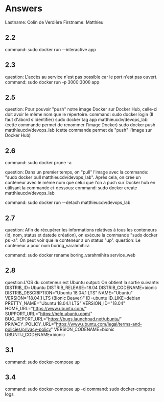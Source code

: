 # Answers

Lastname: Colin de Verdière
Firstname: Matthieu

## 2.2
command: sudo docker run --interactive  app

## 2.3
question: L'accès au service n'est pas possible car le port n'est pas ouvert.
command: sudo docker run -p 3000:3000 app

## 2.5
question: Pour pouvoir "push" notre image Docker sur Docker Hub, celle-ci doit avoir le même nom que le répertoire.
command: 
sudo docker login (Il faut d'abord s'identifier)
sudo docker tag app matthieucdv/devops_lab (cette commande permet de renommer l'image Docker)
sudo docker push matthieucdv/devops_lab (cette commande permet de "push" l'image sur Docker Hub)

## 2.6
command: sudo docker prune -a

question: Dans un premier temps, on "pull" l'image avec la commande: "sudo docker pull matthieucdv/devops_lab". Après cela, on crée un conteneur avec le même nom que celui que l'on a push sur Docker hub en utilisant la commande ci-dessous:
command: sudo docker create matthieucdv/devops_lab

command: sudo docker run --detach matthieucdv/devops_lab

## 2.7
question: Afin de récupérer les informations relatives à tous les conteneurs (id, nom, status et datede création), on exécute la commande "sudo docker ps -a". On peut voir que le conteneur a un status "up". 
question: Le conteneur a pour nom boring_varahmihira

command: sudo docker rename boring_varahmihira service_web

## 2.8
question:L'OS du conteneur est Ubuntu
output: On obtient la sortie suivante:
DISTRIB_ID=Ubuntu 
DISTRIB_RELEASE=18.04 
DISTRIB_CODENAME=bionic 
DISTRIB_DESCRIPTION="Ubuntu 18.04.1 LTS" 
NAME="Ubuntu" 
VERSION="18.04.1 LTS (Bionic Beaver)" 
ID=ubuntu 
ID_LIKE=debian 
PRETTY_NAME="Ubuntu 18.04.1 LTS" 
VERSION_ID="18.04" 
HOME_URL="https://www.ubuntu.com/" 
SUPPORT_URL="https://help.ubuntu.com/" 
BUG_REPORT_URL="https://bugs.launchpad.net/ubuntu/" 
PRIVACY_POLICY_URL="https://www.ubuntu.com/legal/terms-and-policies/privacy-policy" 
VERSION_CODENAME=bionic 
UBUNTU_CODENAME=bionic


## 3.1
command: sudo docker-compose up

## 3.4
command: sudo docker-compose up -d
command: sudo docker-compose logs
